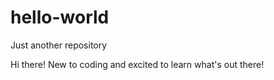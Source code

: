 # hello-world
Just another repository

Hi there!
New to coding and excited to learn what's out there!

